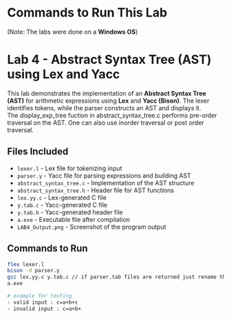 # Commands to Run This Lab  
(Note: The labs were done on a **Windows OS**)

# Lab 4 - Abstract Syntax Tree (AST) using Lex and Yacc    
This lab demonstrates the implementation of an **Abstract Syntax Tree (AST)** for arithmetic expressions using **Lex** and **Yacc (Bison)**. The lexer identifies tokens, while the parser constructs an AST and displays it. <br>
The display_exp_tree fuction in abstract_syntax_tree.c performs pre-order traversal on the AST. One can also use inorder traversal or post order traversal.

## Files Included  
- `lexer.l` - Lex file for tokenizing input  
- `parser.y` - Yacc file for parsing expressions and building AST  
- `abstract_syntax_tree.c` - Implementation of the AST structure  
- `abstract_syntax_tree.h` - Header file for AST functions  
- `lex.yy.c` - Lex-generated C file  
- `y.tab.c` - Yacc-generated C file  
- `y.tab.h` - Yacc-generated header file  
- `a.exe` - Executable file after compilation  
- `LAB4_Output.png` - Screenshot of the program output  

## Commands to Run  
```sh
flex lexer.l
bison -d parser.y
gcc lex.yy.c y.tab.c // if parser.tab files are returned just rename them to y.tab files before running this
a.exe

# example for testing
- valid input : c=a+b+c
- invalid input : c=a+b+
